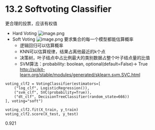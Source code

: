# 13.2 Softvoting Classifier

更合理的投票，应该有权值

- Hard Voting
![image.png](https://upload-images.jianshu.io/upload_images/7220971-a97ab6204286540b.png?imageMogr2/auto-orient/strip%7CimageView2/2/w/1240)
- Soft Voting
![image.png](https://upload-images.jianshu.io/upload_images/7220971-5376d76f90edf956.png?imageMogr2/auto-orient/strip%7CimageView2/2/w/1240)
要求集合的每一个模型都能估算概率
    - 逻辑回归可以估算概率
    - KNN可以估算规律，结果占离他最近的k个点
    - 决策树，叶子结点中占比例最大的类别数据占整个叶子结点量的比值
    - SVM算法：probability: boolean, optional(default=False)-> True 
    http://scikit-learn.org/stable/modules/generated/sklearn.svm.SVC.html
    
```
voting_clf2 = VotingClassifier(estimators=[
    ("log_clf", LogisticRegression()),
    ("svm_clf", SVC(probability=True)),
    ("dt_clf", DecisionTreeClassifier(random_state=666))
], voting="soft")

voting_clf2.fit(X_train, y_train)
voting_clf2.score(X_test, y_test)
```
0.921